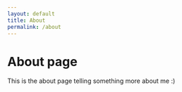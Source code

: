 ```yaml
---
layout: default
title: About
permalink: /about
---
```

# About page

This is the about page telling something more about me :)